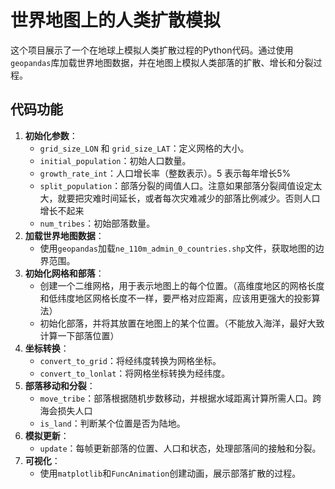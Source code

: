 # 世界地图上的人类扩散模拟

这个项目展示了一个在地球上模拟人类扩散过程的Python代码。通过使用`geopandas`库加载世界地图数据，并在地图上模拟人类部落的扩散、增长和分裂过程。

## 代码功能

1. **初始化参数**：
   - `grid_size_LON` 和 `grid_size_LAT`：定义网格的大小。
   - `initial_population`：初始人口数量。
   - `growth_rate_int`：人口增长率（整数表示）。5 表示每年增长5%
   - `split_population`：部落分裂的阈值人口。注意如果部落分裂阈值设定太大，就要把灾难时间延长，或者每次灾难减少的部落比例减少。否则人口增长不起来
   - `num_tribes`：初始部落数量。
2. **加载世界地图数据**：
   - 使用`geopandas`加载`ne_110m_admin_0_countries.shp`文件，获取地图的边界范围。
3. **初始化网格和部落**：
   - 创建一个二维网格，用于表示地图上的每个位置。（高维度地区的网格长度和低纬度地区网格长度不一样，要严格对应距离，应该用更强大的投影算法）
   - 初始化部落，并将其放置在地图上的某个位置。（不能放入海洋，最好大致计算一下部落位置）
4. **坐标转换**：
   - `convert_to_grid`：将经纬度转换为网格坐标。
   - `convert_to_lonlat`：将网格坐标转换为经纬度。
5. **部落移动和分裂**：
   - `move_tribe`：部落根据随机步数移动，并根据水域距离计算所需人口。跨海会损失人口
   - `is_land`：判断某个位置是否为陆地。
6. **模拟更新**：
   - `update`：每帧更新部落的位置、人口和状态，处理部落间的接触和分裂。
7. **可视化**：
   - 使用`matplotlib`和`FuncAnimation`创建动画，展示部落扩散的过程。
